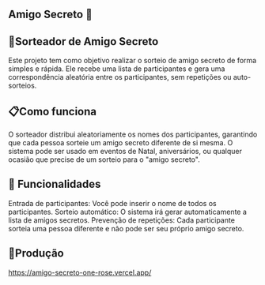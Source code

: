 Amigo Secreto 🎉
----------------
🎁Sorteador de Amigo Secreto
--------------------------
Este projeto tem como objetivo realizar o sorteio de amigo secreto de forma simples e rápida. Ele recebe uma lista de participantes e gera uma correspondência aleatória entre os participantes, sem repetições ou auto-sorteios.

📋Como funciona
---------------------------
O sorteador distribui aleatoriamente os nomes dos participantes, garantindo que cada pessoa sorteie um amigo secreto diferente de si mesma. O sistema pode ser usado em eventos de Natal, aniversários, ou qualquer ocasião que precise de um sorteio para o "amigo secreto".

🚀 Funcionalidades
---------------------------------
Entrada de participantes: Você pode inserir o nome de todos os participantes. Sorteio automático: O sistema irá gerar automaticamente a lista de amigos secretos. Prevenção de repetições: Cada participante sorteia uma pessoa diferente e não pode ser seu próprio amigo secreto.

🔗Produção
----------------
https://amigo-secreto-one-rose.vercel.app/
